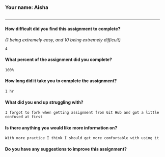 ### Your name: Aisha

```

```

---

#### How difficult did you find this assignment to complete?
_(1 being extremely easy, and 10 being extremely difficult)_

```
4
```

#### What percent of the assignment did you complete?

```
100%
```

#### How long did it take you to complete the assignment?

```
1 hr
```

#### What did you end up struggling with?

```
I forgot to fork when getting assignment from Git Hub and got a little confused at first
```

#### Is there anything you would like more information on?

```
With more practice I think I should get more comfortable with using it
```

#### Do you have any suggestions to improve this assignment?

```

```